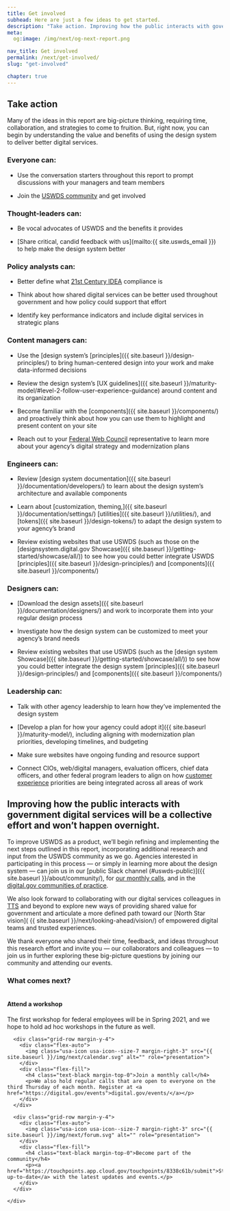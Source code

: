 ```yaml
---
title: Get involved
subhead: Here are just a few ideas to get started. 
description: "Take action. Improving how the public interacts with government digital services will be a collective effort and won’t happen overnight."
meta:
  og:image: /img/next/og-next-report.png

nav_title: Get involved
permalink: /next/get-involved/
slug: "get-involved"

chapter: true
---
```


<section class="next-section">
  <div class="grid-container">
    <div class="grid-row">
       <h2 class="grid-col-12 tablet:grid-col-8 desktop:grid-col-12 margin-top-0 tablet:margin-x-auto desktop:margin-x-0">Take action</h2>
    </div>
    <div class="grid-row">
      <div class="grid-col-12 tablet:grid-col-8 tablet:margin-x-auto desktop:margin-x-0 next-section-prose">
        <p>Many of the ideas in this report are big-picture thinking, requiring time, collaboration, and strategies to come to fruition. But, right now, you can begin by understanding the value and benefits of using the design system to deliver better digital services.</p>
      </div>
    </div>
    <div class="grid-row">
<div class="grid-col-12 tablet:grid-col-8 tablet:margin-x-auto desktop:margin-x-0 desktop:grid-col-6 desktop:padding-right-205" markdown="1">

### Everyone can: 

- Use the conversation starters throughout this report to prompt discussions with your managers and team members

- Join the [USWDS community](https://chat.18f.gov/) and get involved

### Thought-leaders can: 

- Be vocal advocates of USWDS and the benefits it provides

- [Share critical, candid feedback with us](mailto:{{ site.uswds_email }}) to help make the design system better

### Policy analysts can: 

- Better define what [21st Century IDEA](https://digital.gov/resources/21st-century-integrated-digital-experience-act/) compliance is

- Think about how shared digital services can be better used throughout government and how policy could support that effort

- Identify key performance indicators and include digital services in strategic plans

### Content managers can: 

- Use the [design system’s [principles]({{ site.baseurl }}/design-principles/) to bring human-centered design into your work and make data-informed decisions

- Review the design system’s [UX guidelines]({{ site.baseurl }}/maturity-model/#level-2-follow-user-experience-guidance) around content and its organization

- Become familiar with the [components]({{ site.baseurl }}/components/) and proactively think about how you can use them to highlight and present content on your site

- Reach out to your [Federal Web Council](https://digital.gov/resources/federal-web-council/) representative to learn more about your agency’s digital strategy and modernization plans

</div>
<div class="grid-col-12 tablet:grid-col-8 tablet:margin-x-auto desktop:margin-x-0 desktop:grid-col-6 desktop:padding-left-205" markdown="1">


### Engineers can: 

- Review [design system documentation]({{ site.baseurl }}/documentation/developers/) to learn about the design system’s architecture and available components

- Learn about [customization, theming,]({{ site.baseurl }}/documentation/settings/) [utilities]({{ site.baseurl }}/utilities/), and [tokens]({{ site.baseurl }}/design-tokens/) to adapt the design system to your agency’s brand

- Review existing websites that use USWDS (such as those on the [designsystem.digital.gov Showcase]({{ site.baseurl }}/getting-started/showcase/all/)) to see how you could better integrate USWDS [principles]({{ site.baseurl }}/design-principles/) and [components]({{ site.baseurl }}/components/)

### Designers can: 

- [Download the design assets]({{ site.baseurl }}/documentation/designers/) and work to incorporate them into your regular design process

- Investigate how the design system can be customized to meet your agency’s brand needs

- Review existing websites that use USWDS (such as the [design system Showcase]({{ site.baseurl }}/getting-started/showcase/all/)) to see how you could better integrate the design system [principles]({{ site.baseurl }}/design-principles/) and [components]({{ site.baseurl }}/components/)

### Leadership can: 

- Talk with other agency leadership to learn how they’ve implemented the design system

- [Develop a plan for how your agency could adopt it]({{ site.baseurl }}/maturity-model/), including aligning with modernization plan priorities, developing timelines, and budgeting

- Make sure websites have ongoing funding and resource support

- Connect CIOs, web/digital managers, evaluation officers, chief data officers, and other federal program leaders to align on how [customer experience](https://www.performance.gov/cx/) priorities are being integrated across all areas of work

</div>
    </div>
  </div>
</section>
<section class="next-section">
  <div class="grid-container">
    <div class="grid-row">
      <h2 class="grid-col-12 tablet:grid-col-8 desktop:grid-col-12 margin-top-0 tablet:margin-x-auto desktop:margin-x-0">Improving how the public interacts with government digital services will be a collective effort and won’t happen overnight.</h2>
    </div>
    <div class="grid-row">
      <div class="grid-col-12 tablet:grid-col-8 tablet:margin-x-auto margin-top-4 desktop:margin-x-0 next-section-prose" markdown="1">

To improve USWDS as a product, we’ll begin refining and implementing the next steps outlined in this report, incorporating additional research and input from the USWDS community as we go. Agencies interested in participating in this process — or simply in learning more about the design system — can join us in our [public Slack channel (#uswds-public)]({{ site.baseurl }}/about/community/), for [our monthly calls](https://digital.gov/events/), and in the [digital.gov communities of practice](https://digital.gov/communities/).

We also look forward to collaborating with our digital services colleagues in [TTS](https://www.gsa.gov/about-us/organization/federal-acquisition-service/technology-transformation-services) and beyond to explore new ways of providing shared value for government and articulate a more defined path toward our [North Star vision]( {{ site.baseurl }}/next/looking-ahead/vision/) of empowered digital teams and trusted experiences.

We thank everyone who shared their time, feedback, and ideas throughout this research effort and invite you — our collaborators and colleagues — to join us in further exploring these big-picture questions by joining our community and attending our events.

### What comes next?
</div>
  </div>
  <div class="grid-row">
    <div class="grid-col-12 tablet:grid-col-8 tablet:margin-x-auto desktop:margin-x-0">
      <div class="grid-row margin-y-4">
        <div class="flex-auto">
          <img class="usa-icon usa-icon--size-7 margin-right-3" src="{{ site.baseurl }}/img/next/group.svg" alt="" role="presentation">
        </div>
        <div class="flex-fill">
          <h4 class="text-black margin-top-0">Attend a workshop</h4>
          <p>The first workshop for federal employees will be in Spring 2021, and we hope to hold ad hoc workshops in the future as well.</p>
        </div>
      </div>

      <div class="grid-row margin-y-4">
        <div class="flex-auto">
          <img class="usa-icon usa-icon--size-7 margin-right-3" src="{{ site.baseurl }}/img/next/calendar.svg" alt="" role="presentation">
        </div>
        <div class="flex-fill">
          <h4 class="text-black margin-top-0">Join a monthly call</h4>
          <p>We also hold regular calls that are open to everyone on the third Thursday of each month. Register at <a href="https://digital.gov/events">digital.gov/events/</a></p>
        </div>
      </div>

      <div class="grid-row margin-y-4">
        <div class="flex-auto">
          <img class="usa-icon usa-icon--size-7 margin-right-3" src="{{ site.baseurl }}/img/next/forum.svg" alt="" role="presentation">
        </div>
        <div class="flex-fill">
          <h4 class="text-black margin-top-0">Become part of the community</h4>
          <p><a href="https://touchpoints.app.cloud.gov/touchpoints/8338c61b/submit">Stay up-to-date</a> with the latest updates and events.</p>
        </div>
      </div>
      
    </div>
  </div>
</div>
</section>